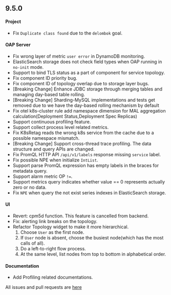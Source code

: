 ## 9.5.0

#### Project

* Fix `Duplicate class found` due to the `delombok` goal.

#### OAP Server

* Fix wrong layer of metric `user error` in DynamoDB monitoring.
* ElasticSearch storage does not check field types when OAP running in `no-init` mode.
* Support to bind TLS status as a part of component for service topology.
* Fix component ID priority bug.
* Fix component ID of topology overlap due to storage layer bugs.
* [Breaking Change] Enhance JDBC storage through merging tables and managing day-based table rolling.
* [Breaking Change] Sharding-MySQL implementations and tests get removed due to we have the day-based rolling mechanism by default
* Fix otel k8s-cluster rule add namespace dimension for MAL aggregation calculation(Deployment Status,Deployment Spec Replicas)
* Support continuous profiling feature.
* Support collect process level related metrics.
* Fix K8sRetag reads the wrong k8s service from the cache due to a possible namespace mismatch.
* [Breaking Change] Support cross-thread trace profiling. The data structure and query APIs are changed.
* Fix PromQL HTTP API `/api/v1/labels` response missing `service` label.
* Fix possible NPE when initialize `IntList`.
* Support parse PromQL expression has empty labels in the braces for metadata query.
* Support alarm metric OP `!=`.
* Support metrics query indicates whether value == 0 represents actually zero or no data.
* Fix `NPE` when query the not exist series indexes in ElasticSearch storage. 

#### UI
* Revert: cpm5d function. This feature is cancelled from backend.
* Fix: alerting link breaks on the topology.
* Refactor Topology widget to make it more hierarchical.
  1. Choose `User` as the first node.
  2. If `User` node is absent, choose the busiest node(which has the most calls of all).
  3. Do a left-to-right flow process.
  4. At the same level, list nodes from top to bottom in alphabetical order.

#### Documentation

* Add Profiling related documentations.

All issues and pull requests are [here](https://github.com/apache/skywalking/milestone/169?closed=1)
